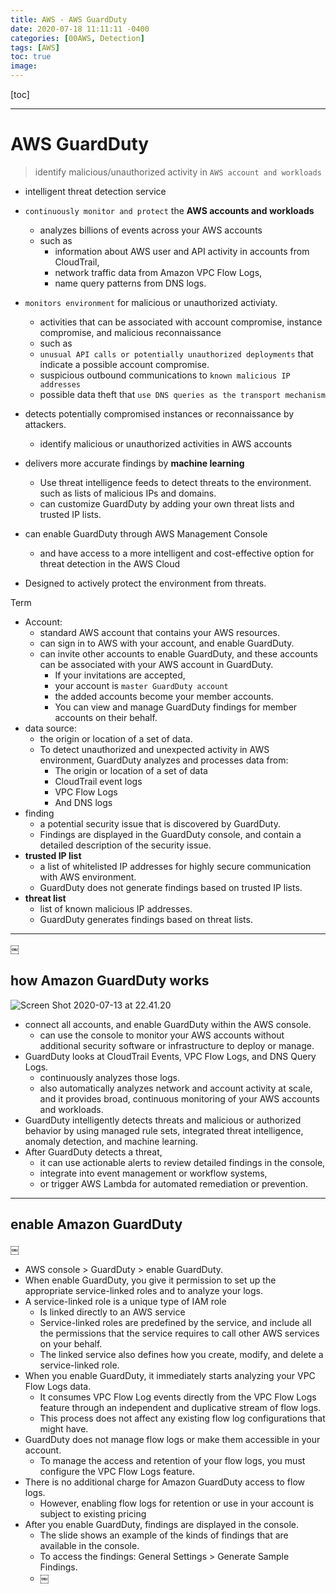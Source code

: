 ```yaml
---
title: AWS - AWS GuardDuty  
date: 2020-07-18 11:11:11 -0400
categories: [00AWS, Detection]
tags: [AWS]
toc: true
image:
---
```


[toc]

---


# AWS GuardDuty  

> identify malicious/unauthorized activity in `AWS account and workloads`


- intelligent threat detection service
- `continuously monitor and protect` the **AWS accounts and workloads**
  - analyzes billions of events across your AWS accounts
  - such as
    - information about AWS user and API activity in accounts from CloudTrail,
    - network traffic data from Amazon VPC Flow Logs,
    - name query patterns from DNS logs.
- `monitors environment` for malicious or unauthorized activiaty.
  - activities that can be associated with account compromise, instance compromise, and malicious reconnaissance
  - such as
  - `unusual API calls or potentially unauthorized deployments` that indicate a possible account compromise.
  - suspicious outbound communications to `known malicious IP addresses`
  - possible data theft that `use DNS queries as the transport mechanism`

- detects potentially compromised instances or reconnaissance by attackers.
  - identify malicious or unauthorized activities in AWS accounts


- delivers more accurate findings by **machine learning**
  - Use threat intelligence feeds to detect threats to the environment. such as lists of malicious IPs and domains.
  - can customize GuardDuty by adding your own threat lists and trusted IP lists.
- can enable GuardDuty through AWS Management Console
  - and have access to a more intelligent and cost-effective option for threat detection in the AWS Cloud
- Designed to actively protect the environment from threats.


Term
- Account:
  - standard AWS account that contains your AWS resources.
  - can sign in to AWS with your account, and enable GuardDuty.
  - can invite other accounts to enable GuardDuty, and these accounts can be associated with your AWS account in GuardDuty.
    - If your invitations are accepted,
    - your account is `master GuardDuty account`
    - the added accounts become your member accounts.
    - You can view and manage GuardDuty findings for member accounts on their behalf.
- data source:
  - the origin or location of a set of data.
  - To detect unauthorized and unexpected activity in AWS environment, GuardDuty analyzes and processes data from:
    - The origin or location of a set of data
    - CloudTrail event logs
    - VPC Flow Logs
    - And DNS logs
- finding
    - a potential security issue that is discovered by GuardDuty.
    - Findings are displayed in the GuardDuty console, and contain a detailed description of the security issue.
- **trusted IP list**
  - a list of whitelisted IP addresses for highly secure communication with AWS environment.
  - GuardDuty does not generate findings based on trusted IP lists.
- **threat list**
  - list of known malicious IP addresses.
  - GuardDuty generates findings based on threat lists.


---
￼
## how Amazon GuardDuty works


![Screen Shot 2020-07-13 at 22.41.20](https://i.imgur.com/FE4RHAQ.png)

- connect all accounts, and enable GuardDuty within the AWS console.
  - can use the console to monitor your AWS accounts without additional security software or infrastructure to deploy or manage.
- GuardDuty looks at CloudTrail Events, VPC Flow Logs, and DNS Query Logs.
  - continuously analyzes those logs.
  - also automatically analyzes network and account activity at scale, and it provides broad, continuous monitoring of your AWS accounts and workloads.
- GuardDuty intelligently detects threats and malicious or authorized behavior by using managed rule sets, integrated threat intelligence, anomaly detection, and machine learning.
- After GuardDuty detects a threat,
  - it can use actionable alerts to review detailed findings in the console,
  - integrate into event management or workflow systems,
  - or trigger AWS Lambda for automated remediation or prevention.

---


## enable Amazon GuardDuty
￼
- AWS console > GuardDuty > enable GuardDuty.
- When enable GuardDuty, you give it permission to set up the appropriate service-linked roles and to analyze your logs.
- A service-linked role is a unique type of IAM role
  - Is linked directly to an AWS service
  - Service-linked roles are predefined by the service, and include all the permissions that the service requires to call other AWS services on your behalf.
  - The linked service also defines how you create, modify, and delete a service-linked role.
- When you enable GuardDuty, it immediately starts analyzing your VPC Flow Logs data.
  - It consumes VPC Flow Log events directly from the VPC Flow Logs feature through an independent and duplicative stream of flow logs.
  - This process does not affect any existing flow log configurations that might have.
- GuardDuty does not manage flow logs or make them accessible in your account.
  - To manage the access and retention of your flow logs, you must configure the VPC Flow Logs feature.
- There is no additional charge for Amazon GuardDuty access to flow logs.
  - However, enabling flow logs for retention or use in your account is subject to existing pricing
- After you enable GuardDuty, findings are displayed in the console.
  - The slide shows an example of the kinds of findings that are available in the console.
  - To access the findings: General Settings > Generate Sample Findings.
  - ￼
